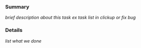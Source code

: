 ### Summary
_brief description about this task_
_ex task list in clickup or fix bug_

### Details
_list what we done_

